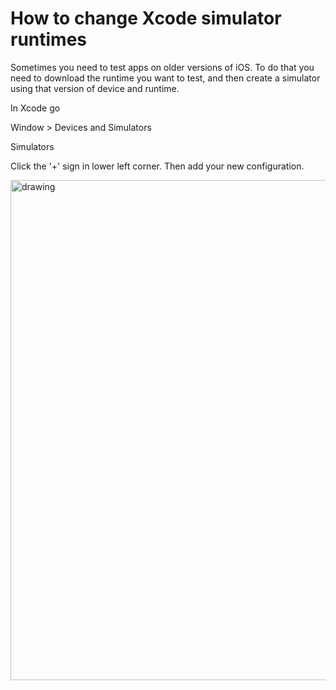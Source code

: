 # How to change Xcode simulator runtimes

Sometimes you need to test apps on older versions of iOS. To do that you need to download the runtime you want to test, and then create a simulator using that version of device and runtime.

In Xcode go

Window > Devices and Simulators

Simulators

Click the '+' sign in lower left corner. Then add your new configuration.

<img src="https://github.com/jrasmusson/ios-starter-kit/blob/master/howtos/images/simulator-ios.png" alt="drawing" width="800"/>
